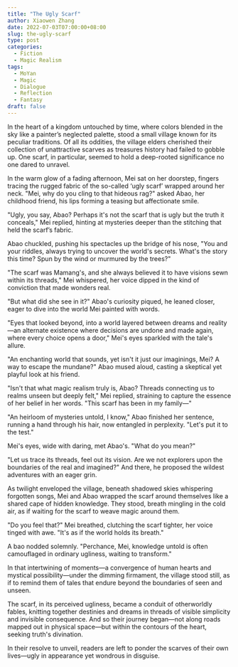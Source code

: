 ```yaml
---
title: "The Ugly Scarf"
author: Xiaowen Zhang
date: 2022-07-03T07:00:00+08:00
slug: the-ugly-scarf
type: post
categories:
  - Fiction
  - Magic Realism
tags:
  - MoYan
  - Magic
  - Dialogue
  - Reflection
  - Fantasy
draft: false
---
```


In the heart of a kingdom untouched by time, where colors blended in the sky like a painter’s neglected palette, stood a small village known for its peculiar traditions. Of all its oddities, the village elders cherished their collection of unattractive scarves as treasures history had failed to gobble up. One scarf, in particular, seemed to hold a deep-rooted significance no one dared to unravel.

In the warm glow of a fading afternoon, Mei sat on her doorstep, fingers tracing the rugged fabric of the so-called ‘ugly scarf’ wrapped around her neck. "Mei, why do you cling to that hideous rag?" asked Abao, her childhood friend, his lips forming a teasing but affectionate smile.

"Ugly, you say, Abao? Perhaps it's not the scarf that is ugly but the truth it conceals," Mei replied, hinting at mysteries deeper than the stitching that held the scarf’s fabric.

Abao chuckled, pushing his spectacles up the bridge of his nose, "You and your riddles, always trying to uncover the world's secrets. What's the story this time? Spun by the wind or murmured by the trees?"

"The scarf was Mamang's, and she always believed it to have visions sewn within its threads," Mei whispered, her voice dipped in the kind of conviction that made wonders real.

"But what did she see in it?" Abao's curiosity piqued, he leaned closer, eager to dive into the world Mei painted with words.

"Eyes that looked beyond, into a world layered between dreams and reality—an alternate existence where decisions are undone and made again, where every choice opens a door," Mei's eyes sparkled with the tale's allure.

"An enchanting world that sounds, yet isn't it just our imaginings, Mei? A way to escape the mundane?" Abao mused aloud, casting a skeptical yet playful look at his friend.

"Isn't that what magic realism truly is, Abao? Threads connecting us to realms unseen but deeply felt," Mei replied, straining to capture the essence of her belief in her words. "This scarf has been in my family—"

"An heirloom of mysteries untold, I know," Abao finished her sentence, running a hand through his hair, now entangled in perplexity. "Let's put it to the test."

Mei's eyes, wide with daring, met Abao's. "What do you mean?"

"Let us trace its threads, feel out its vision. Are we not explorers upon the boundaries of the real and imagined?" And there, he proposed the wildest adventures with an eager grin.

As twilight enveloped the village, beneath shadowed skies whispering forgotten songs, Mei and Abao wrapped the scarf around themselves like a shared cape of hidden knowledge. They stood, breath mingling in the cold air, as if waiting for the scarf to weave magic around them.

"Do you feel that?" Mei breathed, clutching the scarf tighter, her voice tinged with awe. "It's as if the world holds its breath."

A bao nodded solemnly. "Perchance, Mei, knowledge untold is often camouflaged in ordinary ugliness, waiting to transform."

In that intertwining of moments—a convergence of human hearts and mystical possibility—under the dimming firmament, the village stood still, as if to remind them of tales that endure beyond the boundaries of seen and unseen.

The scarf, in its perceived ugliness, became a conduit of otherworldly fables, knitting together destinies and dreams in threads of visible simplicity and invisible consequence. And so their journey began—not along roads mapped out in physical space—but within the contours of the heart, seeking truth's divination.

In their resolve to unveil, readers are left to ponder the scarves of their own lives—ugly in appearance yet wondrous in disguise.
